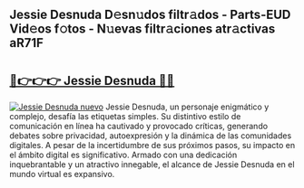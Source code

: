## Jessie Desnuda D𝚎sn𝚞dos filtr𝚊dos - Parts-EUD Vid𝚎os f𝚘tos - N𝚞evas filtr𝚊ciones atr𝚊ctivas aR71F

# <h2><a href="http://mbd0kg.tromn.icu/?c=Jessie+Desnuda">🔗👉👉👉 Jessie Desnuda 🔗🔗</a></h2>

[![Jessie Desnuda nuevo](https://i.imgur.com/pEAQMta.gif)](http://mbd0kg.tromn.icu/?c=Jessie+Desnuda)
Jessie Desnuda, un personaje enigmático y complejo, desafía las etiquetas simples. Su distintivo estilo de comunicación en línea ha cautivado y provocado críticas, generando debates sobre privacidad, autoexpresión y la dinámica de las comunidades digitales. A pesar de la incertidumbre de sus próximos pasos, su impacto en el ámbito digital es significativo. Armado con una dedicación inquebrantable y un atractivo innegable, el alcance de Jessie Desnuda en el mundo virtual es expansivo.
